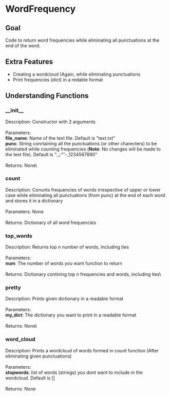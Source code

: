 # WordFrequency

## Goal
Code to return word frequencies while eliminating all punctuations at the end of the word.

## Extra Features
- Creating a wordcloud (Again, while eliminating punctuations
- Print frequencies (dict) in a redable format

## Understanding Functions
### \_\_init\_\_
Description: Constructor with 2 arguments\
\
Parameters:\
**file_name**: Name of the text file. Default is "text.txt"\
**punc**: String conrtaining all the punctuations (or other charecters) to be eliminated while counting frequencies (**Note**: No changes will be made to the text file). Default is ".,;:\"\'-_1234567890"\
\
Returns: None\

### count
Description: Conunts frequencies of words irrespective of upper or lower case while eliminating all punctuations (from punc) at the end of each word and stores it in a dictionary\
\
Parameters: None\
\
Returns: Dictionary of all word frequencies

### top_words
Description: Returns top n number of words, including ties\
\
Parameters:\
**num**: The number of words you want function to return\
\
Returns: Dictionary contining top n frequencies and words, including ties\

### pretty
Description: Prints given dictionary in a readable format\
\
Parameters:\
**my_dict**: The dictionary you want to print in a readable format\
\
Returns: None\

### word_cloud
Description: Prints a wordcloud of words formed in count function (After eliminating given punctuations)\
\
Parameters:\
**stopwords**: list of words (strings) you dont want to include in the wordcloud. Default is []\
\
Returns: None
